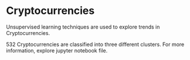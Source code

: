 # Cryptocurrencies
Unsupervised learning techniques are used to explore trends in Cryptocurrencies.

532 Cryptocurrencies are classified into three different clusters. For more information, explore jupyter notebook file.
